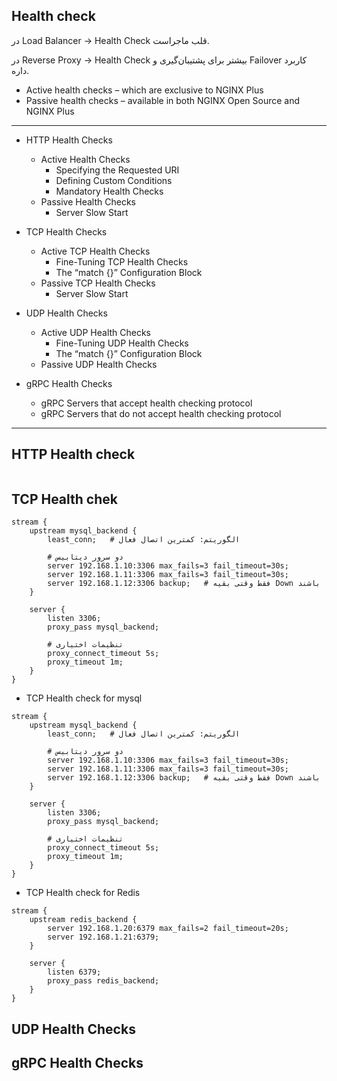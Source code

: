## Health check
در Load Balancer → Health Check قلب ماجراست.

در Reverse Proxy → Health Check بیشتر برای پشتیبان‌گیری و Failover کاربرد داره.
- Active health checks – which are exclusive to NGINX Plus 
- Passive health checks – available in both NGINX Open Source and NGINX Plus 

----------------------------------------------------------------------------------------------------- 
- HTTP Health Checks
   * Active Health Checks 
      + Specifying the Requested URI
      + Defining Custom Conditions
      + Mandatory Health Checks
   * Passive Health Checks 
      + Server Slow Start 
- TCP Health Checks
   * Active TCP Health Checks
      + Fine-Tuning TCP Health Checks
      + The “match {}” Configuration Block
   * Passive TCP Health Checks
      + Server Slow Start

- UDP Health Checks
   * Active UDP Health Checks
      + Fine-Tuning UDP Health Checks
      + The “match {}” Configuration Block
   * Passive UDP Health Checks


- gRPC Health Checks
   * gRPC Servers that accept health checking protocol
   * gRPC Servers that do not accept health checking protocol

------------------------------------------------------------------------------------------------------------------
## HTTP Health check
```

```
## TCP Health chek
```
stream {
    upstream mysql_backend {
        least_conn;   # الگوریتم: کمترین اتصال فعال

        # دو سرور دیتابیس
        server 192.168.1.10:3306 max_fails=3 fail_timeout=30s;
        server 192.168.1.11:3306 max_fails=3 fail_timeout=30s;
        server 192.168.1.12:3306 backup;   # فقط وقتی بقیه Down باشند
    }

    server {
        listen 3306;
        proxy_pass mysql_backend;
        
        # تنظیمات اختیاری
        proxy_connect_timeout 5s;
        proxy_timeout 1m;
    }
}

```
- TCP Health check for mysql
```
stream {
    upstream mysql_backend {
        least_conn;   # الگوریتم: کمترین اتصال فعال

        # دو سرور دیتابیس
        server 192.168.1.10:3306 max_fails=3 fail_timeout=30s;
        server 192.168.1.11:3306 max_fails=3 fail_timeout=30s;
        server 192.168.1.12:3306 backup;   # فقط وقتی بقیه Down باشند
    }

    server {
        listen 3306;
        proxy_pass mysql_backend;
        
        # تنظیمات اختیاری
        proxy_connect_timeout 5s;
        proxy_timeout 1m;
    }
}
```
- TCP Health check for Redis
```
stream {
    upstream redis_backend {
        server 192.168.1.20:6379 max_fails=2 fail_timeout=20s;
        server 192.168.1.21:6379;
    }

    server {
        listen 6379;
        proxy_pass redis_backend;
    }
}

```

## UDP Health Checks


## gRPC Health Checks
